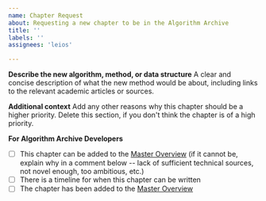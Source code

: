 ```yaml
---
name: Chapter Request
about: Requesting a new chapter to be in the Algorithm Archive
title: ''
labels: ''
assignees: 'leios'

---
```


<!--
Thanks for requesting a chapter for the Algorithm Archive!

Please fill in the information below

If you would like to contact us, we are also available on discord at https://discord.gg/2PEjsR
-->

**Describe the new algorithm, method, or data structure**
A clear and concise description of what the new method would be about, including links to the relevant academic articles or sources.

**Additional context**
Add any other reasons why this chapter should be a higher priority.
Delete this section, if you don't think the chapter is of a high priority.

<!--- Please leave this section --->
**For Algorithm Archive Developers**
- [ ] This chapter can be added to the [Master Overview](https://github.com/algorithm-archivists/algorithm-archive/projects/11) (if it cannot be, explain why in a comment below -- lack of sufficient technical sources, not novel enough, too ambitious, etc.)
- [ ] There is a timeline for when this chapter can be written
- [ ] The chapter has been added to the [Master Overview](https://github.com/algorithm-archivists/algorithm-archive/projects/11)
